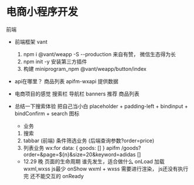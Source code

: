 # 电商小程序开发
  前端

- 前端框架 vant 
  1. npm i @vant/weapp -S --production 
  来自有赞， 微信生态得为长
  2. npm init -y 
  安装第三方插件 
  3. 构建
  miniprogram_npm 
  @vant/weapp/button/index

- api在哪里？
  商品列表 
  apifm-wxapi 提供数据 
  

- 电商项目的感觉
  搜索栏 
  导航栏
  banners 
  推荐 
  商品列表

- 总结一下搜索体验  把自己当小白
  placeholder + padding-left + bindinput + bindConfirm + search 图标
  



  - 业务
  1. 搜索
  2. tabbar (前端) 条件筛选业务 (后端查询参数?order=price)
  3. 列表业务 wx:for
  data: {
    goods: []
  }
  apifm
  /goods?order=&page=${n}&size=20&keyword=adidas   []



  - 12.29 晚 页面的生命周期
  谁先发生，适合做什么
  onLoad 加载wxml,wxss js最少
  onShow wxml + wxss 需要进行渲染， js还没有执行完 还不能交互的
  onReady 

